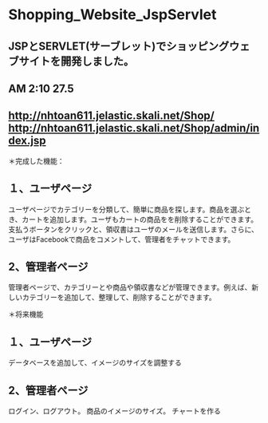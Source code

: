 # Shopping_Website_JspServlet
JSPとSERVLET(サーブレット)でショッピングウェブサイトを開発しました。
------------------------------------------------
AM 2:10 27.5
------------------------------------------------
http://nhtoan611.jelastic.skali.net/Shop/
http://nhtoan611.jelastic.skali.net/Shop/admin/index.jsp
------------------------------------------------

＊完成した機能：

１、ユーザページ
------------------------------------------------
ユーザページでカテゴリーを分類して、簡単に商品を探します。商品を選ぶとき、カートを追加します。ユーザもカートの商品をを削除することができます。支払うボータンをクリックと、領収書はユーザのメールを送信します。さらに、ユーザはFacebookで商品をコメントして、管理者をチャットできます。

2、管理者ページ
------------------------------------------------
管理者ページで、カテゴリーとや商品や領収書などが管理できます。例えば、新しいカテゴリーを追加して、整理して、削除することができます。

＊将来機能

１、ユーザページ
------------------------------------------------
データベースを追加して、イメージのサイズを調整する

2、管理者ページ
------------------------------------------------
ログイン、ログアウト。
商品のイメージのサイズ。
チャートを作る